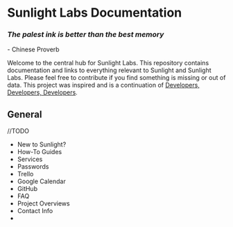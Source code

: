 # Sunlight Labs Documentation

### _The palest ink is better than the best memory_ 

\- Chinese Proverb

Welcome to the central hub for Sunlight Labs. This repository contains documentation and links to everything relevant to Sunlight and Sunlight Labs. Please feel free to contribute if you find something is missing or out of data. This project was inspired and is a continuation of [Developers, Developers, Developers](https://gitlab.sunlightlabs.com/labs/developers-developers-developers/tree/master).

## General

//TODO

- New to Sunlight?
- How-To Guides
- Services
- Passwords
- Trello
- Google Calendar
- GitHub
- FAQ
- Project Overviews
- Contact Info
- 
